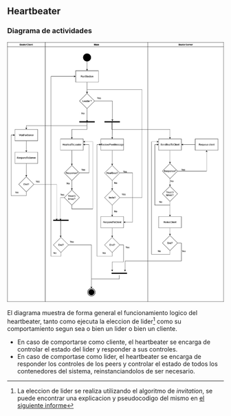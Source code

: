 ## Heartbeater

### Diagrama de actividades

![ActividadesHeartbeater](../../img/ActividadesHeartbeat.png)

El diagrama muestra de forma general el funcionamiento logico del heartbeater, tanto como ejecuta la eleccion de lider[^1] como su comportamiento segun sea o bien un lider o bien un cliente.

- En caso de comportarse como cliente, el heartbeater se encarga de controlar el estado del lider y responder a sus controles.
- En caso de comportase como lider, el heartbeater se encarga de responder los controles de los peers y controlar el estado de todos los contenedores del sistema, reinstanciandolos de ser necesario.

[^1]: La eleccion de lider se realiza utilizando el algoritmo de *invitation*, se puede encontrar una explicacion y pseudocodigo del mismo en [el siguiente informe](leaderElection.md)